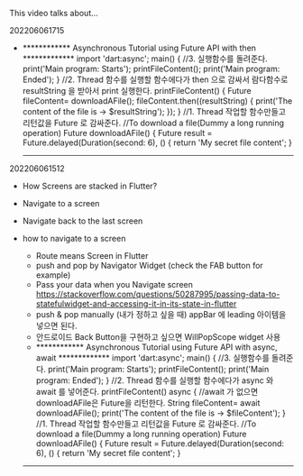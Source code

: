 This video talks about...

202206061715
* ************ Asynchronous Tutorial using Future API with then *************
  import 'dart:async';
  main() {
  //3. 실행함수를 돌려준다.
  print('Main program: Starts');
  printFileContent();
  print('Main program: Ended');
  }
  //2. Thread 함수를 실행할 함수에다가 then 으로 감싸서 람다함수로 resultString 을 받아서 print 실행한다.
  printFileContent() {
  Future<String> fileContent= downloadAFile();
  fileContent.then((resultString) {
  print('The content of the file is -> $resultString');
  });
  }
  //1. Thread 작업할 함수만들고 리턴값을 Future 로 감싸준다.
  //To download a file(Dummy a long running operation)
  Future<String> downloadAFile() {
  Future<String> result = Future.delayed(Duration(second: 6), () {
  return 'My secret file content';
  }
  * ********************************************************************

202206061512
- How Screens are stacked in Flutter?
- Navigate to a screen
- Navigate back to the last screen

- how to navigate to a screen
  * Route means Screen in Flutter
  * push and pop by Navigator Widget (check the FAB button for example)
  * Pass your data when you Navigate screen
    https://stackoverflow.com/questions/50287995/passing-data-to-statefulwidget-and-accessing-it-in-its-state-in-flutter
  * push & pop manually (내가 정하고 싶을 때)
    appBar 에 leading 아이템을 넣으면 된다. 
  * 안드로이드 Back Button을 구현하고 싶으면 WillPopScope widget 사용
  * ************ Asynchronous Tutorial using Future API with async, await *************
    import 'dart:async';
    main() {
    //3. 실행함수를 돌려준다.
       print('Main program: Starts');
       printFileContent();
       print('Main program: Ended');
    }
    //2. Thread 함수를 실행할 함수에다가 async 와 await 를 넣어준다.
    printFileContent() async {
        //await 가 없으면 downloadAFile은 Future<String>을 리턴한다.
        String fileContent= await downloadAFile();
        print('The content of the file is -> $fileContent');
    }
    //1. Thread 작업할 함수만들고 리턴값을 Future 로 감싸준다.
    //To download a file(Dummy a long running operation)
    Future<String> downloadAFile() {
        Future<String> result = Future.delayed(Duration(second: 6), () {
            return 'My secret file content';
    }
  * ********************************************************************

 